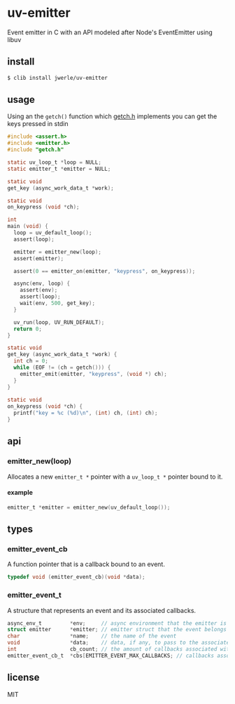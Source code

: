 uv-emitter
=========

Event emitter in C with an API modeled after Node's EventEmitter using libuv

## install

```sh
$ clib install jwerle/uv-emitter
```

## usage

Using an the `getch()` function which [getch.h](https://github.com/jwerle/getch.h) implements you can get the keys pressed in stdin
```c
#include <assert.h>
#include <emitter.h>
#include "getch.h"

static uv_loop_t *loop = NULL;
static emitter_t *emitter = NULL;

static void
get_key (async_work_data_t *work);

static void
on_keypress (void *ch);

int
main (void) {
  loop = uv_default_loop();
  assert(loop);

  emitter = emitter_new(loop);
  assert(emitter);

  assert(0 == emitter_on(emitter, "keypress", on_keypress));

  async(env, loop) {
    assert(env);
    assert(loop);
    wait(env, 500, get_key);
  }

  uv_run(loop, UV_RUN_DEFAULT);
  return 0;
}

static void
get_key (async_work_data_t *work) {
  int ch = 0;
  while (EOF != (ch = getch())) {
    emitter_emit(emitter, "keypress", (void *) ch);
  }
}
  
static void
on_keypress (void *ch) {
  printf("key = %c (%d)\n", (int) ch, (int) ch);
}
```

## api

### emitter_new(loop)

Allocates a new `emitter_t *` pointer with a `uv_loop_t *` pointer bound
to it.

#### example

```c
emitter_t *emitter = emitter_new(uv_default_loop());
```

## types

### emitter_event_cb

A function pointer that is a callback bound to an event.

```c
typedef void (emitter_event_cb)(void *data);
```

### emitter_event_t

A structure that represents an event and its associated callbacks.

```c
async_env_t         *env;     // async environment that the emitter is executed in
struct emitter      *emitter; // emitter struct that the event belongs to
char                *name;    // the name of the event
void                *data;    // data, if any, to pass to the associated callbacks
int                 cb_count; // the amount of callbacks associated with the event
emitter_event_cb_t  *cbs[EMITTER_EVENT_MAX_CALLBACKS; // callbacks associated with this event
```

###

## license

MIT
